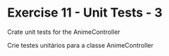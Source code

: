 # Exercise 11 - Unit Tests - 3

Crate unit tests for the AnimeController

Crie testes unitários para a classe AnimeController